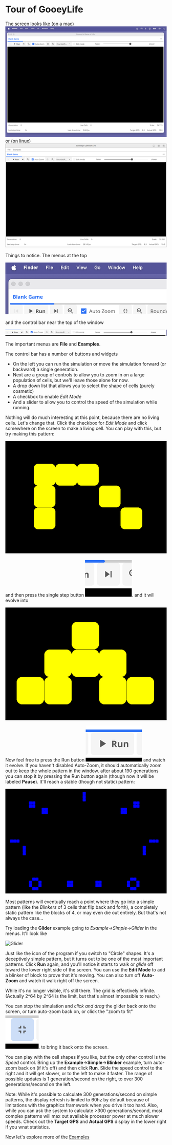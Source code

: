 # Tour of GooeyLife

The screen looks like (on a mac)
![Mac Screen](images/Mac_Screen.png)
or (on linux)
![Linux Scrren](images/Linux_Screen.png)

Things to notice.  The menus at the top

![Menus](images/Mac_Menus.png)

and the control bar near the top of the window

![Control Bar](images/Control_Bar.png)

The important menus are **File** and **Examples**.

The control bar has a number of buttons and widgets
* On the left you can run the simulation or move the simulation forward (or backward) a single generation.
* Next are a group of controls to allow you to zoom in on a large population of cells, but we'll leave those alone for now.
* A drop down list that allows you to select the shape of cells (purely cosmetic)
* A checkbox to enable *Edit Mode*
* And a slider to allow you to control the speed of the simulation while running.

Nothing will do much interesting at this point, because there are no living cells.  Let's change that.
Click the checkbox for *Edit Mode* and click somewhere on the screen to make a living cell.  You can 
play with this, but try making this pattern:

![Simple Pattern](images/Simple_Pattern.png)

and then press the single step button ![Single Step](images/Single_Step.png).  and it will evolve into

![Simple First Generation](images/Simple_First_Gen.png)

Now feel free to press the Run button ![Run](images/Run_Button.png) and watch it evolve.  If you haven't
disabled Auto-Zoom, it should automatically zoom out to keep the whole pattern in the window. after about
190 generations you can stop it by pressing the Run button again (though now it will be labeled **Pause**).
It'll reach a stable (though not static) pattern:

![Simple Stable Pattern](images/Simple_Stable.png)

Most patterns will eventually reach a point where they go into a simple pattern (like the *Blinkers* of 3
cells that flip back and forth), a completely static pattern like the blocks of 4, or may even die out
entirely. But that's not always the case...

Try loading the **Glider** example going to *Example*->*Simple*->*Glider* in the menus. It'll look like 

![Glider](imgages/Glider.png)

Just like the icon of the program if you switch to "Circle" shapes. It's a  deceptively simple pattern,
but it turns out to be one of the most important patterns.  Click **Run** again, and you'll notice
it starts to walk or _glide_ off toward the lower right side of the screen. You can use the **Edit Mode**
to add a blinker of block to prove that it's moving.  You can also turn off **Auto-Zoom** and watch it
walk right off the screen. 

While it's no longer visible, it's still there. The grid is effectively infinite. (Actually 2^64 by 2^64
is the limit, but that's almost impossible to reach.)

You can stop the simulation and *click and drag* the glider back onto the screen, or turn auto-zoom back
on, or click the "zoom to fit" ![Zoom to fit](images/Zoom_To_Fit.png). to bring it back onto the screen.

You can play with the cell shapes if you like, but the only other control is the _Speed_ control.  Bring
up the **Example**->**Simple**->**Blinker** example, turn auto-zoom back on (if it's off) and then click
**Run**.  Slide the speed control to the right and it will get slower, or to the left to make it faster.
The range of possible updates is 1 generation/second on the right, to over 300 generations/second on the
left.

Note: While it's possible to calculate 300 generations/second on simple patterns, the display refresh is
limited to 60hz by default because of limitations with the graphics framework when you drive it too hard.
Also, while you can ask the system to calculate >300 generations/second, most complex patterns will max
out available processor power at much slower speeds.  Check out the **Target GPS** and **Actual GPS** 
display in the lower right if you wnat statistics.

Now let's explore more of the [Examples](Examples.md)


